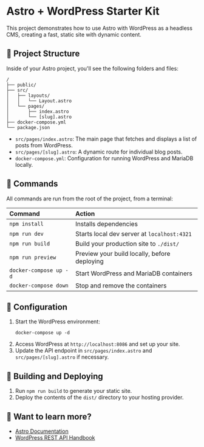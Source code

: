 # Astro + WordPress Starter Kit

This project demonstrates how to use Astro with WordPress as a headless CMS, creating a fast, static site with dynamic content.

## 🚀 Project Structure

Inside of your Astro project, you'll see the following folders and files:

```text
/
├── public/
├── src/
│   ├── layouts/
│   │   └── Layout.astro
│   └── pages/
│       ├── index.astro
│       └── [slug].astro
├── docker-compose.yml
└── package.json
```

- `src/pages/index.astro`: The main page that fetches and displays a list of posts from WordPress.
- `src/pages/[slug].astro`: A dynamic route for individual blog posts.
- `docker-compose.yml`: Configuration for running WordPress and MariaDB locally.

## 🧞 Commands

All commands are run from the root of the project, from a terminal:

| Command                   | Action                                           |
| :------------------------ | :----------------------------------------------- |
| `npm install`             | Installs dependencies                            |
| `npm run dev`             | Starts local dev server at `localhost:4321`      |
| `npm run build`           | Build your production site to `./dist/`          |
| `npm run preview`         | Preview your build locally, before deploying     |
| `docker-compose up -d`    | Start WordPress and MariaDB containers           |
| `docker-compose down`     | Stop and remove the containers                   |

## 🔧 Configuration

1. Start the WordPress environment:
   ```
   docker-compose up -d
   ```
2. Access WordPress at `http://localhost:8086` and set up your site.
3. Update the API endpoint in `src/pages/index.astro` and `src/pages/[slug].astro` if necessary.

## 🚀 Building and Deploying

1. Run `npm run build` to generate your static site.
2. Deploy the contents of the `dist/` directory to your hosting provider.

## 👀 Want to learn more?

- [Astro Documentation](https://docs.astro.build)
- [WordPress REST API Handbook](https://developer.wordpress.org/rest-api/)
